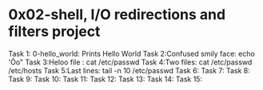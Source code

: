 # 0x02-shell, I/O redirections and filters project
Task 1: 0-hello_world: Prints Hello World
Task 2:Confused smily face: echo 'Ôo"
Task 3:Heloo file : cat /etc/passwd
Task 4:Two files: cat /etc/passwd /etc/hosts
Task 5:Last lines: tail -n 10 /etc/passwd
Task 6:
Task 7:
Task 8:
Task 9:
Task 10:
Task 11:
Task 12:
Task 13:
Task 14:
Task 15:

